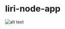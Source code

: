 # liri-node-app
![alt text](https://github.com/hyelim3316/liri-node-app/blob/master/liri_hyelim_gif_final.gif "GIF")
